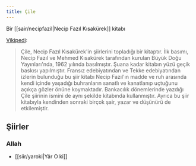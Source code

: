 ```yaml
---
title: Çile
---
```


Bir [[sair/necipfazil|Necip Fazıl Kısakürek]] kitabı

[Vikipedi](https://tr.wikipedia.org/wiki/%C3%87ile_(kitap)):
> Çile, Necip Fazıl Kısakürek'in şiirlerini topladığı bir kitaptır. İlk basımı, Necip Fazıl ve Mehmed Kısakürek tarafından kurulan Büyük Doğu Yayınları'nda, 1962 yılında basılmıştır. Şuana kadar kitabın yüzü geçik baskısı yapılmıştır. Fransız edebiyatından ve Tekke edebiyatından izlerin bulunduğu bu şiir kitabı Necip Fazıl'ın madde ve ruh arasında kendi içinde yaşadığı buhranların sanatlı ve kanatlanıp uçtuğunu açıkça gözler önüne koymaktadır. Bankacılık dönemlerinde yazdığı Çile şiirinin ismini de aynı şekilde kitabında kullanmıştır. Ayrıca bu şiir kitabıyla kendinden sonraki birçok şair, yazar ve düşünürü de etkilemiştir.

## Şiirler
### Allah
- [[siir/yaroki|Yâr O ki]]